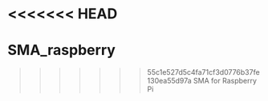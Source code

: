 <<<<<<< HEAD
=======
# SMA_raspberry
>>>>>>> 55c1e527d5c4fa71cf3d0776b37fe130ea55d97a
SMA for Raspberry Pi
